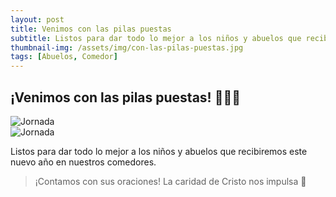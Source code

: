 ```yaml
---
layout: post
title: Venimos con las pilas puestas
subtitle: Listos para dar todo lo mejor a los niños y abuelos que recibiremos este nuevo año en nuestros comedores.
thumbnail-img: /assets/img/con-las-pilas-puestas.jpg
tags: [Abuelos, Comedor]
---
```

## ¡Venimos con las pilas puestas! 🔋🔋🔋
![Jornada](https://fundacionsanvicentepallotti.github.io/assets/img/pic16.jpg)<br>
![Jornada](https://fundacionsanvicentepallotti.github.io/assets/img/pic17.jpg)<br>

 Listos para dar todo lo mejor a los niños y abuelos que recibiremos este nuevo año en nuestros comedores.

> ¡Contamos con sus oraciones!
> La caridad de Cristo nos impulsa 🙌
